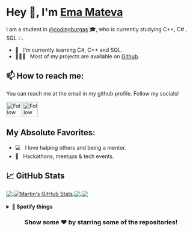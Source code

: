 # Hey 👋, I'm [Ema Mateva](https://github.com/emmateva18/)

I am a student in [@codingburgas](https://github.com/codingburgas) 🎓, who is currently studying C++, C# , SQL 💡.
 
- 🚀 &nbsp; I’m currently learning C#, C++ and SQL.
- 👨🏻‍💻 &nbsp; Most of my projects are available on [Github](https://github.com/emmateva18?tab=repositories).

##  📫 How to reach me:
You can reach me at the email in my github profile. Follow my socials!

[<img src="https://user-images.githubusercontent.com/58329141/145301916-156b328c-ebae-42c8-8881-57d137e6bdd5.png" height="40em" align="center" alt="Follow me on LinkedIn" title="Follow me on LinkedIn"/>](https://www.linkedin.com/in/ema-mateva-695823204/)
[<img src="https://raw.githubusercontent.com/Raymo111/Raymo111/master/socials/instagram.svg" height="40em" align="center" alt="Follow me on Instagram" title="Follow me on Instagram"/>](https://www.instagram.com/mateva.ema/)


## My Absolute Favorites:

- 💻 &nbsp; I love halping others and being a mentor.
- 🍕 &nbsp; Hackathons, meetups & tech events.

## &#x1f4c8; GitHub Stats

<a href="https://github.com/emmateva18/emmateva18">
  <img align="center" src="https://github-readme-stats.vercel.app/api/top-langs/?username=emmateva18&hide=java,html,tex&title_color=ffffff&text_color=c9cacc&icon_color=2bbc8a&bg_color=1d1f21&langs_count=3" />
</a>
<a href="https://github.com/emmateva18/emmateva18">
  <img align="center" src="https://github-readme-stats.vercel.app/api?username=emmateva18&show_icons=true&line_height=27&count_private=true&title_color=ffffff&text_color=c9cacc&icon_color=2bbc8a&bg_color=1d1f21" alt="Martin's GitHub Stats" />
</a>

<a href="https://github.com/emmateva18/AMASS">
  <img align="center" src="https://github-readme-stats.vercel.app/api/pin/?username=emmateva18&repo=AMASS&title_color=ffffff&text_color=c9cacc&icon_color=2bbc8a&bg_color=1d1f21" />
</a>


<a href="https://github.com/emmateva18/FinalProject-Unity">
  <img align="center" src="https://github-readme-stats.vercel.app/api/pin/?username=idiliev18&repo=FinalProject-Unity&title_color=ffffff&text_color=c9cacc&icon_color=2bbc8a&bg_color=1d1f21" />
</a>    
<br></br>
<details>	

  <summary><b>🎵 Spotify things</b></summary>

[![spotify-github-profile](https://spotify-github-profile.vercel.app/api/view?uid=aitpvftnh7fysafy3pe13ixit&cover_image=true&theme=novatorem&bar_color=3ab6cf&bar_color_cover=true)](https://github.com/kittinan/spotify-github-profile)
#
</details>	

<div align="center">

### Show some ❤️ by starring some of the repositories!

</div>
